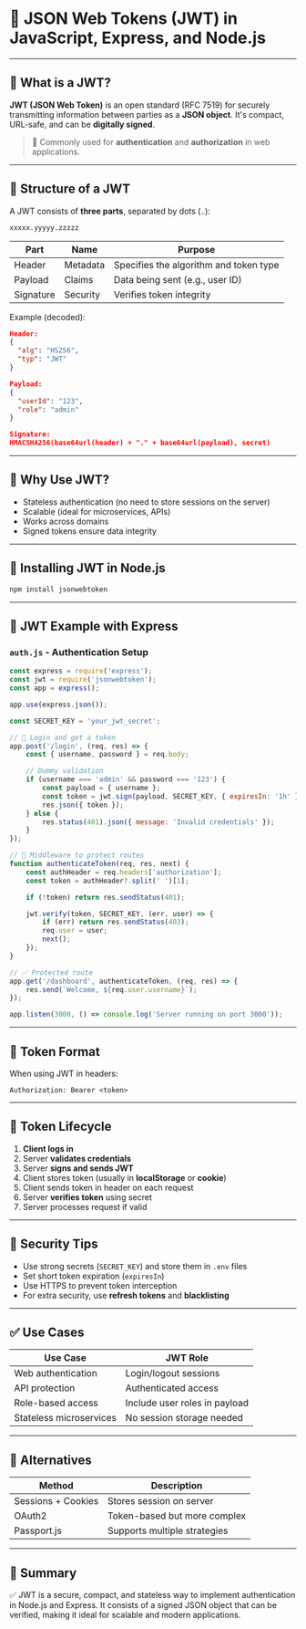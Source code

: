 # 🔐 JSON Web Tokens (JWT) in JavaScript, Express, and Node.js

---

## 📄 What is a JWT?

**JWT (JSON Web Token)** is an open standard (RFC 7519) for securely transmitting information between parties as a **JSON object**. It's compact, URL-safe, and can be **digitally signed**.

> 🔑 Commonly used for **authentication** and **authorization** in web applications.

---

## 🧱 Structure of a JWT

A JWT consists of **three parts**, separated by dots (`.`):

```
xxxxx.yyyyy.zzzzz
```

| Part      | Name     | Purpose                                |
| --------- | -------- | -------------------------------------- |
| Header    | Metadata | Specifies the algorithm and token type |
| Payload   | Claims   | Data being sent (e.g., user ID)        |
| Signature | Security | Verifies token integrity               |

Example (decoded):

```json
Header:
{
  "alg": "HS256",
  "typ": "JWT"
}

Payload:
{
  "userId": "123",
  "role": "admin"
}

Signature:
HMACSHA256(base64url(header) + "." + base64url(payload), secret)
```

---

## 🔐 Why Use JWT?

* Stateless authentication (no need to store sessions on the server)
* Scalable (ideal for microservices, APIs)
* Works across domains
* Signed tokens ensure data integrity

---

## 🔧 Installing JWT in Node.js

```bash
npm install jsonwebtoken
```

---

## 🧪 JWT Example with Express

### `auth.js` - Authentication Setup

```js
const express = require('express');
const jwt = require('jsonwebtoken');
const app = express();

app.use(express.json());

const SECRET_KEY = 'your_jwt_secret';

// 🔑 Login and get a token
app.post('/login', (req, res) => {
    const { username, password } = req.body;

    // Dummy validation
    if (username === 'admin' && password === '123') {
        const payload = { username };
        const token = jwt.sign(payload, SECRET_KEY, { expiresIn: '1h' });
        res.json({ token });
    } else {
        res.status(401).json({ message: 'Invalid credentials' });
    }
});

// 🔐 Middleware to protect routes
function authenticateToken(req, res, next) {
    const authHeader = req.headers['authorization'];
    const token = authHeader?.split(' ')[1];

    if (!token) return res.sendStatus(401);

    jwt.verify(token, SECRET_KEY, (err, user) => {
        if (err) return res.sendStatus(403);
        req.user = user;
        next();
    });
}

// ✅ Protected route
app.get('/dashboard', authenticateToken, (req, res) => {
    res.send(`Welcome, ${req.user.username}`);
});

app.listen(3000, () => console.log('Server running on port 3000'));
```

---

## 📌 Token Format

When using JWT in headers:

```http
Authorization: Bearer <token>
```

---

## 🔁 Token Lifecycle

1. **Client logs in**
2. Server **validates credentials**
3. Server **signs and sends JWT**
4. Client stores token (usually in **localStorage** or **cookie**)
5. Client sends token in header on each request
6. Server **verifies token** using secret
7. Server processes request if valid

---

## 🚨 Security Tips

* Use strong secrets (`SECRET_KEY`) and store them in `.env` files
* Set short token expiration (`expiresIn`)
* Use HTTPS to prevent token interception
* For extra security, use **refresh tokens** and **blacklisting**

---

## ✅ Use Cases

| Use Case                | JWT Role                      |
| ----------------------- | ----------------------------- |
| Web authentication      | Login/logout sessions         |
| API protection          | Authenticated access          |
| Role-based access       | Include user roles in payload |
| Stateless microservices | No session storage needed     |

---

## 🧱 Alternatives

| Method             | Description                  |
| ------------------ | ---------------------------- |
| Sessions + Cookies | Stores session on server     |
| OAuth2             | Token-based but more complex |
| Passport.js        | Supports multiple strategies |

---

## 🧩 Summary

✅ JWT is a secure, compact, and stateless way to implement authentication in Node.js and Express.
It consists of a signed JSON object that can be verified, making it ideal for scalable and modern applications.
